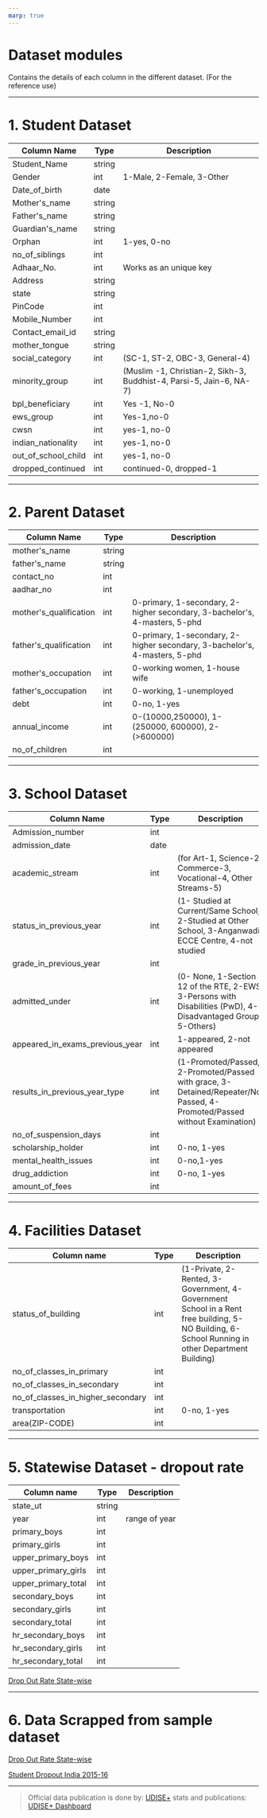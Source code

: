 ```yaml
---
marp: true
---
```


# Dataset modules

Contains the details of each column in the different dataset. (For the reference use)

---

# 1. Student Dataset

| Column Name         | Type   | Description                                                         |
| ------------------- | ------ | ------------------------------------------------------------------- |
| Student_Name        | string |                                                                     |
| Gender              | int    | 1-Male, 2-Female, 3-Other                                           |
| Date_of_birth       | date   |                                                                     |
| Mother's_name       | string |                                                                     |
| Father's_name       | string |                                                                     |
| Guardian's_name     | string |                                                                     |
| Orphan              | int    | 1-yes, 0-no                                                         |
| no_of_siblings      | int    |                                                                     |
| Adhaar_No.          | int    | Works as an unique key                                              |
| Address             | string |                                                                     |
| state               | string |                                                                     |
| PinCode             | int    |                                                                     |
| Mobile_Number       | int    |                                                                     |
| Contact_email_id    | string |                                                                     |
| mother_tongue       | string |                                                                     |
| social_category     | int    | (SC-1, ST-2, OBC-3, General-4)                                      |
| minority_group      | int    | (Muslim -1, Christian-2, Sikh-3, Buddhist-4, Parsi-5, Jain-6, NA-7) |
| bpl_beneficiary     | int    | Yes -1, No-0                                                        |
| ews_group           | int    | Yes-1,no-0                                                          |
| cwsn                | int    | yes-1, no-0                                                         |
| indian_nationality  | int    | yes-1, no-0                                                         |
| out_of_school_child | int    | yes-1, no-0                                                         |
| dropped_continued    | int    | continued-0, dropped-1                                              |

---

# 2. Parent Dataset

| Column Name            | Type   | Description                                                                |
| ---------------------- | ------ | -------------------------------------------------------------------------- |
| mother's_name          | string |                                                                            |
| father's_name          | string |                                                                            |
| contact_no             | int    |                                                                            |
| aadhar_no              | int    |                                                                            |
| mother's_qualification | int    | 0-primary, 1-secondary, 2-higher secondary, 3-bachelor's, 4-masters, 5-phd |
| father's_qualification | int    | 0-primary, 1-secondary, 2-higher secondary, 3-bachelor's, 4-masters, 5-phd |
| mother's_occupation    | int    | 0-working women, 1-house wife                                              |
| father's_occupation    | int    | 0-working, 1-unemployed                                                    |
| debt                   | int    | 0-no, 1-yes                                                                |
| annual_income          | int    | 0-(10000,250000), 1-(250000, 600000), 2-(>600000)                          |
| no_of_children         | int    |                                                                            |

---

# 3. School Dataset

| Column Name                     | Type | Description                                                                                                              |
| ------------------------------- | ---- | ------------------------------------------------------------------------------------------------------------------------ |
| Admission_number                | int  |                                                                                                                          |
| admission_date                  | date |                                                                                                                          |
| academic_stream                 | int  | (for Art-1, Science-2, Commerce-3, Vocational-4, Other Streams-5)                                                        |
| status_in_previous_year         | int  | (1- Studied at Current/Same School, 2-Studied at Other School, 3-Anganwadi/ ECCE Centre, 4-not studied                   |
| grade_in_previous_year          | int  |                                                                                                                          |
| admitted_under                  | int  | (0- None, 1-Section 12 of the RTE, 2-EWS, 3-Persons with Disabilities (PwD), 4-Disadvantaged Group, 5-Others)            |
| appeared_in_exams_previous_year | int  | 1-appeared, 2-not appeared                                                                                               |
| results_in_previous_year_type   | int  | (1-Promoted/Passed, 2-Promoted/Passed with grace, 3-Detained/Repeater/Not Passed, 4-Promoted/Passed without Examination) |
| no_of_suspension_days           | int  |                                                                                                                          |
| scholarship_holder              | int  | 0-no, 1-yes                                                                                                              |
| mental_health_issues            | int  | 0-no,1-yes                                                                                                               |
| drug_addiction                  | int  | 0-no, 1-yes                                                                                                              |
| amount_of_fees                  | int  |                                                                                                                          |

---

# 4. Facilities Dataset

| Column name                       | Type | Description                                                                                                                                     |
| --------------------------------- | ---- | ----------------------------------------------------------------------------------------------------------------------------------------------- |
| status_of_building                | int  | (1-Private, 2-Rented, 3-Government, 4-Government School in a Rent free building, 5-NO Building, 6- School Running in other Department Building) |
| no_of_classes_in_primary          | int  |                                                                                                                                                 |
| no_of_classes_in_secondary        | int  |                                                                                                                                                 |
| no_of_classes_in_higher_secondary | int  |                                                                                                                                                 |
| transportation                    | int  | 0-no, 1-yes                                                                                                                                     |
| area(ZIP-CODE)                    | int  |                                                                                                                                                 |

---

# 5. Statewise Dataset - dropout rate

| Column name         | Type   | Description   |
| ------------------- | ------ | ------------- |
| state_ut            | string |               |
| year                | int    | range of year |
| primary_boys        | int    |               |
| primary_girls       | int    |               |
| upper_primary_boys  | int    |               |
| upper_primary_girls | int    |               |
| upper_primary_total | int    |               |
| secondary_boys      | int    |               |
| secondary_girls     | int    |               |
| secondary_total     | int    |               |
| hr_secondary_boys   | int    |               |
| hr_secondary_girls  | int    |               |
| hr_secondary_total  | int    |               |

[Drop Out Rate State-wise](../kaggle_datasets/statewise_dropout_rate/DOR.csv)

---

# 6. Data Scrapped from sample dataset

[Drop Out Rate State-wise](../kaggle_datasets/statewise_dropout_rate/DOR.csv)

[Student Dropout India 2015-16](../student%20dropout%202016/studentDropIndia_20161215.csv)

---

> Official data publication is done by: [UDISE+](http://www.udiseplus.gov.in)
> stats and publications: [UDISE+ Dashboard](https://dashboard.udiseplus.gov.in/#/reportDashboard/sReport)

